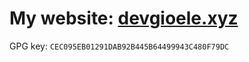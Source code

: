 # My website: [devgioele.xyz](https://devgioele.xyz)

GPG key: `CEC095EB01291DAB92B445B64499943C480F79DC`
